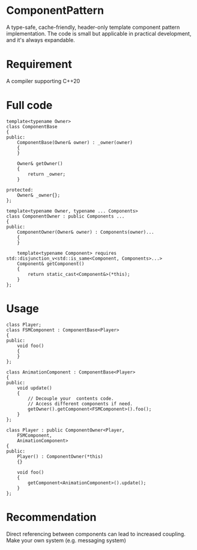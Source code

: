 # ComponentPattern
A type-safe, cache-friendly, header-only template component pattern implementation.
The code is small but applicable in practical development, and it's always expandable.

# Requirement
A compiler supporting C++20 

# Full code
```
template<typename Owner>
class ComponentBase
{
public:
	ComponentBase(Owner& owner) : _owner(owner)
	{
	}

	Owner& getOwner()
	{
		return _owner;
	}

protected:
	Owner& _owner{};
};

template<typename Owner, typename ... Components>
class ComponentOwner : public Components ...
{
public:
	ComponentOwner(Owner& owner) : Components(owner)...
	{
	}

	template<typename Component> requires std::disjunction_v<std::is_same<Component, Components>...>
	Component& getComponent()
	{
		return static_cast<Component&>(*this);
	}
};
```

# Usage
```
class Player;
class FSMComponent : ComponentBase<Player>
{
public:
	void foo()
	{
	}
};

class AnimationComponent : ComponentBase<Player>
{
public:
	void update()
	{
		// Decouple your  contents code.
		// Access different components if need.
		getOwner().getComponent<FSMComponent>().foo();
	}
};

class Player : public ComponentOwner<Player,
	FSMComponent,
	AnimationComponent>
{
public:
	Player() : ComponentOwner(*this)
	{}

	void foo()
	{
		getComponent<AnimationComponent>().update();
	}
};
```

# Recommendation
Direct referencing between components can lead to increased coupling. Make your own system (e.g. messaging system)
